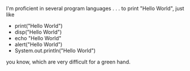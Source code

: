 
I'm proficient in several program languages 
.
.
.
to print "Hello World", just like
- print("Hello World")
- disp("Hello World")
- echo "Hello World"
- alert("Hello World")
- System.out.println("Hello World")

you know, which are very difficult for a green hand.
<!---
EntangleXZW/EntangleXZW is a ✨ special ✨ repository because its `README.md` (this file) appears on your GitHub profile.
You can click the Preview link to take a look at your changes.

- 👋 Hi, I’m @EntangleXZW
- 👀 I’m interested in music
- 🌱 I’m currently learning vue
- 💞️ I’m looking to collaborate on ...
- 📫 How to reach me ...
--->

